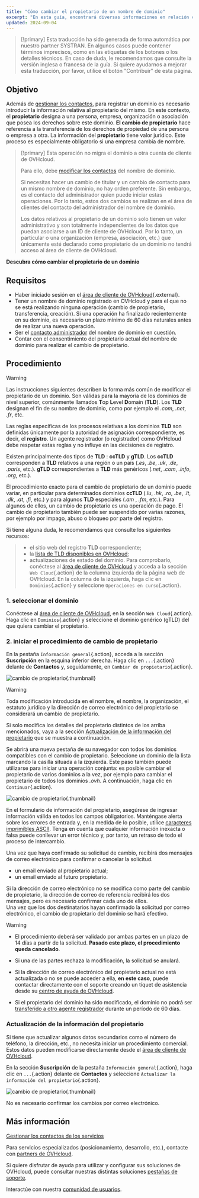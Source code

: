 ```yaml
---
title: "Cómo cambiar el propietario de un nombre de dominio"
excerpt: "En esta guía, encontrará diversas informaciones en relación con el cambio de propietario del nombre de un dominio."
updated: 2024-09-04
---
```


> [!primary]
> Esta traducción ha sido generada de forma automática por nuestro partner SYSTRAN. En algunos casos puede contener términos imprecisos, como en las etiquetas de los botones o los detalles técnicos. En caso de duda, le recomendamos que consulte la versión inglesa o francesa de la guía. Si quiere ayudarnos a mejorar esta traducción, por favor, utilice el botón "Contribuir" de esta página.
>

## Objetivo

Además de [gestionar los contactos](/pages/account_and_service_management/account_information/managing_contacts), para registrar un dominio es necesario introducir la información relativa al propietario del mismo. En este contexto, el **propietario** designa a una persona, empresa, organización o asociación que posea los derechos sobre este dominio. **El cambio de propietario** hace referencia a la transferencia de los derechos de propiedad de una persona o empresa a otra. La información del **propietario** tiene valor jurídico. Este proceso es especialmente obligatorio si una empresa cambia de nombre.

> [!primary]
>Esta operación no migra el dominio a otra cuenta de cliente de OVHcloud.
>
>Para ello, debe [modificar los contactos](/pages/account_and_service_management/account_information/managing_contacts) del nombre de dominio.
>
> Si necesitas hacer un cambio de titular y un cambio de contacto para un mismo nombre de dominio, no hay orden preferente. Sin embargo, es el contacto del administrador quien puede iniciar estas operaciones. Por lo tanto, estos dos cambios se realizan en el área de clientes del contacto del administrador del nombre de dominio.
>
> Los datos relativos al propietario de un dominio solo tienen un valor administrativo y son totalmente independientes de los datos que puedan asociarse a un ID de cliente de OVHcloud. Por lo tanto, un particular o una organización (empresa, asociación, etc.) que únicamente esté declarado como propietario de un dominio no tendrá acceso al área de cliente de OVHcloud.
>

**Descubra cómo cambiar el propietario de un dominio**

## Requisitos

- Haber iniciado sesión en el [área de cliente de OVHcloud](/links/manager){.external}.
- Tener un nombre de dominio registrado en OVHcloud y para el que no se está realizando ninguna operación (cambio de propietario, transferencia, creación). Si una operación ha finalizado recientemente en su dominio, es necesario un plazo mínimo de 60 días naturales antes de realizar una nueva operación.
- Ser el [contacto administrador](/pages/account_and_service_management/account_information/managing_contacts) del nombre de dominio en cuestión.
- Contar con el consentimiento del propietario actual del nombre de dominio para realizar el cambio de propietario.

## Procedimiento

> [!warning]
>
> Las instrucciones siguientes describen la forma más común de modificar el propietario de un dominio. Son válidas para la mayoría de los dominios de nivel superior, comúnmente llamados **T**op **L**evel **D**omain (**TLD**). 
>Los **TLD** designan el fin de su nombre de dominio, como por ejemplo el *.com*, *.net*, *.fr*, etc.
>
> Las reglas específicas de los procesos relativas a los dominios **TLD** son definidas únicamente por la autoridad de asignación correspondiente, es decir, el **registro**. Un agente registrador (o registrador) como OVHcloud debe respetar estas reglas y no influye en las decisiones de registro.
>
> Existen principalmente dos tipos de **TLD** : **ccTLD** y **gTLD**. Los **ccTLD** corresponden a **TLD** relativos a una región o un país (*.es*, *.be*, *.uk*, *.de*, *.paris*, etc.). **gTLD** correspondientes a **TLD** más genéricos (*.net*, *.com*, *.info*, *.org*, etc.).
>
> El procedimiento exacto para el cambio de propietario de un dominio puede variar, en particular para determinados dominios **ccTLD** (*.lu*, *.hk*, *.ro*, *.be*, *.lt*, *.dk*, *.at*, *.fi*, etc.) y para algunos **TLD** especiales (*.am* , *.fm*, etc.). Para algunos de ellos, un cambio de propietario es una operación de pago. El cambio de propietario también puede ser suspendido por varias razones, por ejemplo por impago, abuso o bloqueo por parte del registro. 
>
Si tiene alguna duda, le recomendamos que consulte los siguientes recursos:
>
> - el sitio web del registro **TLD** correspondiente;
> - la [lista de TLD disponibles en OVHcloud](/links/web/domains-tld);
> - actualizaciones de estado del dominio. Para comprobarlo, conéctese al [área de cliente de OVHcloud](/links/manager) y acceda a la sección `Web Cloud`{.action}  de la columna izquierda de la página web de OVHcloud. En la columna de la izquierda, haga clic en `Dominios`{.action} y seleccione `Operaciones en curso`{.action}.
>

### 1. seleccionar el dominio

Conéctese al [área de cliente de OVHcloud](/links/manager), en la sección `Web Cloud`{.action}. Haga clic en `Dominios`{.action} y seleccione el dominio genérico (gTLD) del que quiera cambiar el propietario.

### 2. iniciar el procedimiento de cambio de propietario

En la pestaña `Información general`{.action}, acceda a la sección **Suscripción** en la esquina inferior derecha. Haga clic en `...`{.action} delante de **Contactos** y, seguidamente, en `Cambiar de propietario`{.action}.

![cambio de propietario](/pages/assets/screens/control_panel/product-selection/web-cloud/domain-dns/general-information/change-owner.png){.thumbnail}

> [!warning]
>
> Toda modificación introducida en el nombre, el nombre, la organización, el estatuto jurídico y la dirección de correo electrónico del propietario se considerará un cambio de propietario.
>
> Si solo modifica los detalles del propietario distintos de los arriba mencionados, vaya a la sección [Actualización de la información del propietario](#updateownerinformation) que se muestra a continuación.
>

Se abrirá una nueva pestaña de su navegador con todos los dominios compatibles con el cambio de propietario. Seleccione un dominio de la lista marcando la casilla situada a la izquierda. Este paso también puede utilizarse para iniciar una operación conjunta: es posible cambiar el propietario de varios dominios a la vez, por ejemplo para cambiar el propietario de todos los dominios *.ovh*. A continuación, haga clic en `Continuar`{.action}.

![cambio de propietario](/pages/assets/screens/control_panel/product-selection/web-cloud/domain-dns/general-information/available-domains.png){.thumbnail}

En el formulario de información del propietario, asegúrese de ingresar información válida en todos los campos obligatorios. Manténgase alerta sobre los errores de entrada y, en la medida de lo posible, utilice [caracteres imprimibles ASCII](http://facweb.cs.depaul.edu/sjost/it212/documents/ascii-pr.htm). Tenga en cuenta que cualquier información inexacta o falsa puede conllevar un error técnico y, por tanto, un retraso de todo el proceso de intercambio.

Una vez que haya confirmado su solicitud de cambio, recibirá dos mensajes de correo electrónico para confirmar o cancelar la solicitud.

- un email enviado al propietario actual;
- un email enviado al futuro propietario.

Si la dirección de correo electrónico no se modifica como parte del cambio de propietario, la dirección de correo de referencia recibirá los dos mensajes, pero es necesario confirmar cada uno de ellos.
<br>Una vez que los dos destinatarios hayan confirmado la solicitud por correo electrónico, el cambio de propietario del dominio se hará efectivo.

> [!warning]
>
> - El procedimiento deberá ser validado por ambas partes en un plazo de 14 días a partir de la solicitud. **Pasado este plazo, el procedimiento queda cancelado**.
>
> - Si una de las partes rechaza la modificación, la solicitud se anulará.
>
> - Si la dirección de correo electrónico del propietario actual no está actualizada o no se puede acceder a ella, **en este caso**, puede contactar directamente con el soporte creando un tíquet de asistencia desde su [centro de ayuda de OVHcloud](https://help.ovhcloud.com/csm?id=csm_get_help).
>
> - Si el propietario del dominio ha sido modificado, el dominio no podrá ser [transferido a otro agente registrador](/pages/web_cloud/domains/transfer_outgoing_domain) durante un período de 60 días.

### Actualización de la información del propietario <a name="updateownerinformation"></a>

Si tiene que actualizar algunos datos secundarios como el número de teléfono, la dirección, etc., no necesita iniciar un procedimiento comercial. Estos datos pueden modificarse directamente desde el [área de cliente de OVHcloud](/links/manager).

En la sección **Suscripción** de la pestaña `Información general`{.action}, haga clic en `...`{.action} delante de **Contactos** y seleccione `Actualizar la información del propietario`{.action}.

![cambio de propietario](/pages/assets/screens/control_panel/product-selection/web-cloud/domain-dns/general-information/refresh-holder-information.png){.thumbnail}

No es necesario confirmar los cambios por correo electrónico.

## Más información

[Gestionar los contactos de los servicios](/pages/account_and_service_management/account_information/managing_contacts)

Para servicios especializados (posicionamiento, desarrollo, etc.), contacte con [partners de OVHcloud](/links/partner).

Si quiere disfrutar de ayuda para utilizar y configurar sus soluciones de OVHcloud, puede consultar nuestras distintas soluciones [pestañas de soporte](/links/support).

Interactúe con nuestra [comunidad de usuarios](/links/community).
